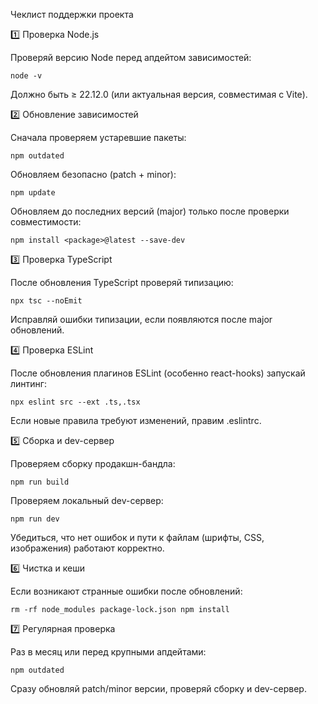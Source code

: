 Чеклист поддержки проекта

1️⃣ Проверка Node.js

Проверяй версию Node перед апдейтом зависимостей:

``node -v``


Должно быть ≥ 22.12.0 (или актуальная версия, совместимая с Vite).

2️⃣ Обновление зависимостей

Сначала проверяем устаревшие пакеты:

``npm outdated``


Обновляем безопасно (patch + minor):

``npm update``


Обновляем до последних версий (major) только после проверки совместимости:

``npm install <package>@latest --save-dev``

3️⃣ Проверка TypeScript

После обновления TypeScript проверяй типизацию:

``npx tsc --noEmit``


Исправляй ошибки типизации, если появляются после major обновлений.

4️⃣ Проверка ESLint

После обновления плагинов ESLint (особенно react-hooks) запускай линтинг:

``npx eslint src --ext .ts,.tsx``


Если новые правила требуют изменений, правим .eslintrc.

5️⃣ Сборка и dev-сервер

Проверяем сборку продакшн-бандла:

``npm run build``


Проверяем локальный dev-сервер:

``npm run dev``


Убедиться, что нет ошибок и пути к файлам (шрифты, CSS, изображения) работают корректно.

6️⃣ Чистка и кеши

Если возникают странные ошибки после обновлений:

``
rm -rf node_modules package-lock.json
npm install
``

7️⃣ Регулярная проверка

Раз в месяц или перед крупными апдейтами:

``npm outdated``


Сразу обновляй patch/minor версии, проверяй сборку и dev-сервер.

